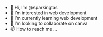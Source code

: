 - 👋 Hi, I’m @sparkingtas
- 👀 I’m interested in web development
- 🌱 I’m currently learning web development
- 💞️ I’m looking to collaborate on canva
- 📫 How to reach me ...

<!---
sparkingtas/sparkingtas is a ✨ special ✨ repository because its `README.md` (this file) appears on your GitHub profile.
You can click the Preview link to take a look at your changes.
--->
